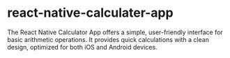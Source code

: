 # react-native-calculater-app
The React Native Calculator App offers a simple, user-friendly interface for basic arithmetic operations. It provides quick calculations with a clean design, optimized for both iOS and Android devices.
